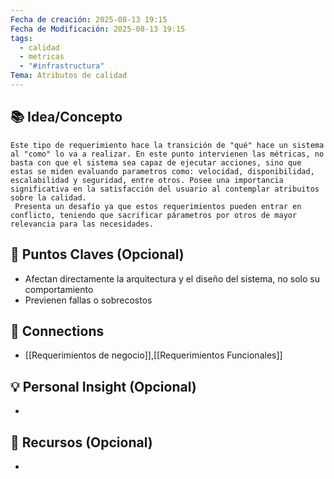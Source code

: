 ```yaml
---
Fecha de creación: 2025-08-13 19:15
Fecha de Modificación: 2025-08-13 19:15
tags:
  - calidad
  - metricas
  - "#infrastructura"
Tema: Atributos de calidad
---
```



## 📚 Idea/Concepto 
	Este tipo de requerimiento hace la transición de "qué" hace un sistema al "como" lo va a realizar. En este punto intervienen las métricas, no basta con que el sistema sea capaz de ejecutar acciones, sino que estas se miden evaluando parametros como: velocidad, disponibilidad, escalabilidad y seguridad, entre otros. Posee una importancia significativa en la satisfacción del usuario al contemplar atribuitos sobre la calidad.
	 Presenta un desafío ya que estos requerimientos pueden entrar en conflicto, teniendo que sacrificar párametros por otros de mayor relevancia para las necesidades.

## 📌 Puntos Claves (Opcional)
- Afectan directamente la arquitectura y el diseño del sistema, no solo su comportamiento
- Previenen fallas o sobrecostos 
## 🔗 Connections
- [[Requerimientos de negocio]],[[Requerimientos Funcionales]]

## 💡 Personal Insight (Opcional)
- 
## 🧾 Recursos (Opcional)
- 